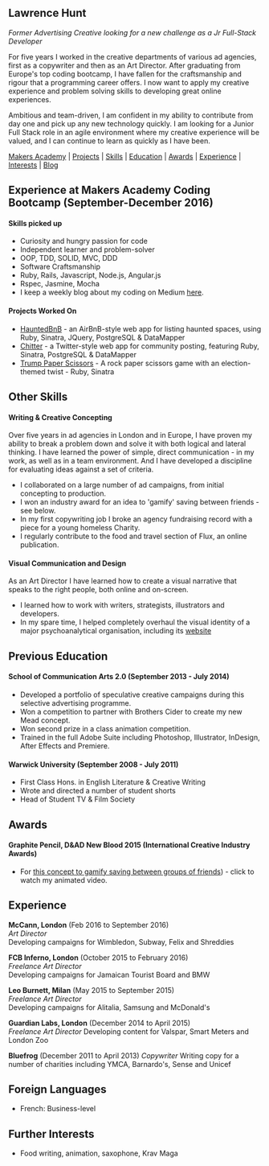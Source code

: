 ## Lawrence Hunt
*Former Advertising Creative looking for a new challenge as a Jr Full-Stack Developer*

For five years I worked in the creative departments of various ad agencies, first as a copywriter and then as an Art Director.
After graduating from Europe's top coding bootcamp, I have fallen for the craftsmanship and rigour that a programming career offers.
I now want to apply my creative experience and problem solving skills to developing great online experiences.

Ambitious and team-driven, I am confident in my ability to contribute from day one and pick up any new technology quickly.
I am looking for a Junior Full Stack role in an agile environment where my creative experience will be valued, and I can continue to learn as quickly as I have been.


[Makers Academy](#makers) | [Projects](#projects) | [Skills](#skills) | [Education](#education) | [Awards](#awards) | [Experience](#experience) | [Interests](#interests) | [Blog](https://medium.com/@lawrencehunt)



## <a name="makers"> Experience at Makers Academy Coding Bootcamp (September-December 2016)</a>

#### Skills picked up

- Curiosity and hungry passion for code
- Independent learner and problem-solver
- OOP, TDD, SOLID, MVC, DDD
- Software Craftsmanship
- Ruby, Rails, Javascript, Node.js, Angular.js
- Rspec, Jasmine, Mocha
- I keep a weekly blog about my coding on Medium [here](https://medium.com/@lawrencehunt).

#### <a name="projects"> Projects Worked On </a>
- [HauntedBnB](https://github.com/LawrenceHunt/makersbnb) - an AirBnB-style web app for listing haunted spaces, using Ruby, Sinatra, JQuery, PostgreSQL & DataMapper
- [Chitter](https://github.com/LawrenceHunt/chitter-challenge) - a Twitter-style web app for community posting, featuring Ruby, Sinatra, PostgreSQL & DataMapper
- [Trump Paper Scissors](https://github.com/LawrenceHunt/rps-challenge) - A rock paper scissors game with an election-themed twist - Ruby, Sinatra



## <a name="skills"> Other Skills </a>

#### Writing & Creative Concepting

Over five years in ad agencies in London and in Europe, I have proven my ability to break a problem down and solve it with both logical and lateral thinking.
I have learned the power of simple, direct communication - in my work, as well as in a team environment.
And I have developed a discipline for evaluating ideas against a set of criteria.

- I collaborated on a large number of ad campaigns, from initial concepting to production.
- I won an industry award for an idea to 'gamify' saving between friends - see below.
- In my first copywriting job I broke an agency fundraising record with a piece for a young homeless Charity.
- I regularly contribute to the food and travel section of Flux, an online publication.


#### Visual Communication and Design

As an Art Director I have learned how to create a visual narrative that speaks to the right people, both online and on-screen.

- I learned how to work with writers, strategists, illustrators and developers.
- In my spare time, I helped completely overhaul the visual identity of a major psychoanalytical organisation, including its [website](www.psychoanalysis.org.uk)




## <a name="education"> Previous Education </a>

#### School of Communication Arts 2.0 (September 2013 - July 2014)

- Developed a portfolio of speculative creative campaigns during this selective advertising programme.
- Won a competition to partner with Brothers Cider to create my new Mead concept.
- Won second prize in a class animation competition.
- Trained in the full Adobe Suite including Photoshop, Illustrator, InDesign, After Effects and Premiere.

#### Warwick University (September 2008 - July 2011)

- First Class Hons. in English Literature & Creative Writing
- Wrote and directed a number of student shorts
- Head of Student TV & Film Society




## <a name="awards"> Awards </a>

#### Graphite Pencil, D&AD New Blood 2015 (International Creative Industry Awards)
- For [this concept to gamify saving between groups of friends](https://www.youtube.com/watch?v=RSRq5E6t5dU)) - click to watch my animated video.



## <a name="experience"> Experience </a>

**McCann, London** (Feb 2016 to September 2016)    
*Art Director*  
Developing campaigns for Wimbledon, Subway, Felix and Shreddies

**FCB Inferno, London** (October 2015 to February 2016)    
*Freelance Art Director*  
Developing campaigns for Jamaican Tourist Board and BMW

**Leo Burnett, Milan** (May 2015 to September 2015)   
*Freelance Art Director*  
Developing campaigns for Alitalia, Samsung and McDonald's

**Guardian Labs, London** (December 2014 to April 2015)   
*Freelance Art Director*
Developing content for Valspar, Smart Meters and London Zoo

**Bluefrog** (December 2011 to April 2013)
*Copywriter*
Writing copy for a number of charities including YMCA, Barnardo's, Sense and Unicef



## Foreign Languages

- French: Business-level


## <a name = "interests">Further Interests</a>

- Food writing, animation, saxophone, Krav Maga
